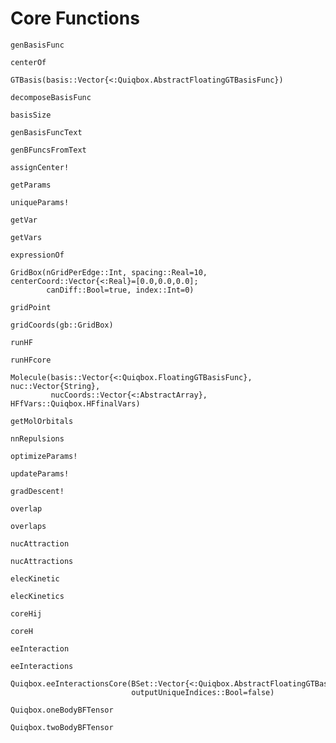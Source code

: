 # Core Functions

```@docs
genBasisFunc
```

```@docs
centerOf
```

```@doc
GTBasis(basis::Vector{<:Quiqbox.AbstractFloatingGTBasisFunc})
```

```@docs
decomposeBasisFunc
```

```@docs
basisSize
```

```@docs
genBasisFuncText
```

```@docs
genBFuncsFromText
```

```@docs
assignCenter!
```

```@docs
getParams
```

```@docs
uniqueParams!
```

```@docs
getVar
```

```@docs
getVars
```

```@docs
expressionOf
```


```@docs
GridBox(nGridPerEdge::Int, spacing::Real=10, centerCoord::Vector{<:Real}=[0.0,0.0,0.0];
        canDiff::Bool=true, index::Int=0)
```

```@docs
gridPoint
```

```@docs
gridCoords(gb::GridBox)
```


```@docs
runHF
```

```@docs
runHFcore
```


```@docs
Molecule(basis::Vector{<:Quiqbox.FloatingGTBasisFunc}, nuc::Vector{String}, 
         nucCoords::Vector{<:AbstractArray}, HFfVars::Quiqbox.HFfinalVars)
```

```@docs
getMolOrbitals
```

```@docs
nnRepulsions
```


```@docs
optimizeParams!
```

```@docs
updateParams!
```

```@docs
gradDescent!
```


```@docs
overlap
```

```@docs
overlaps
```

```@docs
nucAttraction
```

```@docs
nucAttractions
```

```@docs
elecKinetic
```

```@docs
elecKinetics
```

```@docs
coreHij
```

```@docs
coreH
```

```@docs
eeInteraction
```

```@docs
eeInteractions
```

```@docs
Quiqbox.eeInteractionsCore(BSet::Vector{<:Quiqbox.AbstractFloatingGTBasisFunc}; 
                           outputUniqueIndices::Bool=false)
```

```@docs
Quiqbox.oneBodyBFTensor
```

```@docs
Quiqbox.twoBodyBFTensor
```